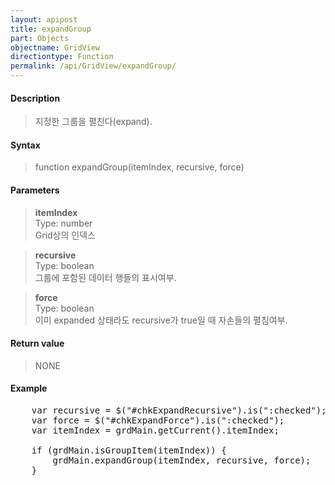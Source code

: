 ```yaml
---
layout: apipost
title: expandGroup
part: Objects
objectname: GridView
directiontype: Function
permalink: /api/GridView/expandGroup/
---
```



#### Description

> 지정한 그룹을 펼친다(expand). 

#### Syntax

> function expandGroup(itemIndex, recursive, force)

#### Parameters

> **itemIndex**  
> Type: number  
> Grid상의 인덱스  

> **recursive**  
> Type: boolean  
> 그룹에 포함된 데이터 행들의 표시여부.

> **force**  
> Type: boolean  
> 이미 expanded 상태라도 recursive가 true일 때 자손들의 펼침여부.


#### Return value

> NONE

#### Example

<pre class="prettyprint">
    var recursive = $("#chkExpandRecursive").is(":checked");
    var force = $("#chkExpandForce").is(":checked");
    var itemIndex = grdMain.getCurrent().itemIndex;
 
    if (grdMain.isGroupItem(itemIndex)) {
        grdMain.expandGroup(itemIndex, recursive, force);
    }
</pre>



